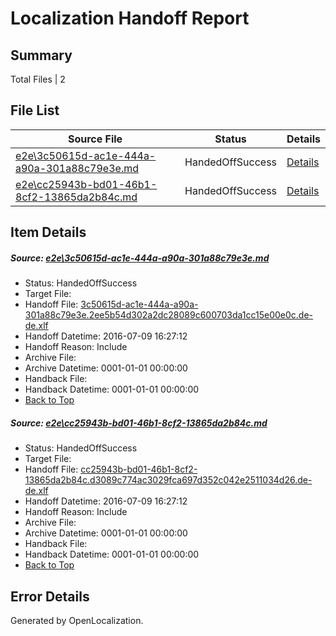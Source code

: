 # <a name='report-top'></a> Localization Handoff Report

## Summary
 Total Files | 2

## File List
 Source File | Status | Details 
 ----------- | ------ | ------- 
 [e2e\3c50615d-ac1e-444a-a90a-301a88c79e3e.md](https://github.com/OpenLocalizationTestOrg/oltest/blob/7d6e5eaf42c3a94e2c9e59cb69e637166b68498b/e2e/3c50615d-ac1e-444a-a90a-301a88c79e3e.md) | HandedOffSuccess | [Details](#8517c8b25de67a3b06a0933115018e871e520b4c1)
 [e2e\cc25943b-bd01-46b1-8cf2-13865da2b84c.md](https://github.com/OpenLocalizationTestOrg/oltest/blob/7d6e5eaf42c3a94e2c9e59cb69e637166b68498b/e2e/cc25943b-bd01-46b1-8cf2-13865da2b84c.md) | HandedOffSuccess | [Details](#11f31e519d4b4c97e0da0046cf8df19b0f4e28882)

## Item Details
##### <a name='8517c8b25de67a3b06a0933115018e871e520b4c1'></a> Source: [e2e\3c50615d-ac1e-444a-a90a-301a88c79e3e.md](https://github.com/OpenLocalizationTestOrg/oltest/blob/7d6e5eaf42c3a94e2c9e59cb69e637166b68498b/e2e/3c50615d-ac1e-444a-a90a-301a88c79e3e.md)
* Status: HandedOffSuccess
* Target File: 
* Handoff File: [3c50615d-ac1e-444a-a90a-301a88c79e3e.2ee5b54d302a2dc28089c600703da1cc15e00e0c.de-de.xlf](https://github.com/OpenLocalizationTestOrg/olhandoff-e2e/blob/d50eef0ae5eecbe1814f143e3c22427d18240e77/ol-handoff/OpenLocalizationTestOrg/oltest-dede-fly/ci/high/3c50615d-ac1e-444a-a90a-301a88c79e3e.2ee5b54d302a2dc28089c600703da1cc15e00e0c.de-de.xlf)
* Handoff Datetime: 2016-07-09 16:27:12
* Handoff Reason: Include
* Archive File: 
* Archive Datetime: 0001-01-01 00:00:00
* Handback File: 
* Handback Datetime: 0001-01-01 00:00:00
* [Back to Top](#report-top)

##### <a name='11f31e519d4b4c97e0da0046cf8df19b0f4e28882'></a> Source: [e2e\cc25943b-bd01-46b1-8cf2-13865da2b84c.md](https://github.com/OpenLocalizationTestOrg/oltest/blob/7d6e5eaf42c3a94e2c9e59cb69e637166b68498b/e2e/cc25943b-bd01-46b1-8cf2-13865da2b84c.md)
* Status: HandedOffSuccess
* Target File: 
* Handoff File: [cc25943b-bd01-46b1-8cf2-13865da2b84c.d3089c774ac3029fca697d352c042e2511034d26.de-de.xlf](https://github.com/OpenLocalizationTestOrg/olhandoff-e2e/blob/d50eef0ae5eecbe1814f143e3c22427d18240e77/ol-handoff/OpenLocalizationTestOrg/oltest-dede-fly/ci/high/cc25943b-bd01-46b1-8cf2-13865da2b84c.d3089c774ac3029fca697d352c042e2511034d26.de-de.xlf)
* Handoff Datetime: 2016-07-09 16:27:12
* Handoff Reason: Include
* Archive File: 
* Archive Datetime: 0001-01-01 00:00:00
* Handback File: 
* Handback Datetime: 0001-01-01 00:00:00
* [Back to Top](#report-top)


## Error Details

Generated by OpenLocalization.
